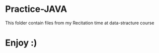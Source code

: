 # Practice-JAVA

This folder contain files from my Recitation time at data-stracture course

# Enjoy :)
